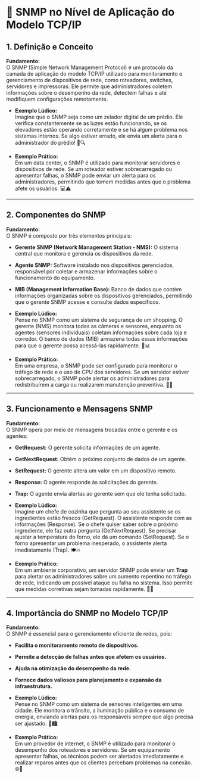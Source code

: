# 📡 SNMP no Nível de Aplicação do Modelo TCP/IP

## 1. Definição e Conceito
**Fundamento:**  
O SNMP (Simple Network Management Protocol) é um protocolo da camada de aplicação do modelo TCP/IP utilizado para monitoramento e gerenciamento de dispositivos de rede, como roteadores, switches, servidores e impressoras. Ele permite que administradores coletem informações sobre o desempenho da rede, detectem falhas e até modifiquem configurações remotamente.

- **Exemplo Lúdico:**  
  Imagine que o SNMP seja como um zelador digital de um prédio. Ele verifica constantemente se as luzes estão funcionando, se os elevadores estão operando corretamente e se há algum problema nos sistemas internos. Se algo estiver errado, ele envia um alerta para o administrador do prédio! 🏢🔍

- **Exemplo Prático:**  
  Em um data center, o SNMP é utilizado para monitorar servidores e dispositivos de rede. Se um roteador estiver sobrecarregado ou apresentar falhas, o SNMP pode enviar um alerta para os administradores, permitindo que tomem medidas antes que o problema afete os usuários. 💻⚠️

---

## 2. Componentes do SNMP
**Fundamento:**  
O SNMP é composto por três elementos principais:
- **Gerente SNMP (Network Management Station - NMS):** O sistema central que monitora e gerencia os dispositivos da rede.
- **Agente SNMP:** Software instalado nos dispositivos gerenciados, responsável por coletar e armazenar informações sobre o funcionamento do equipamento.
- **MIB (Management Information Base):** Banco de dados que contém informações organizadas sobre os dispositivos gerenciados, permitindo que o gerente SNMP acesse e consulte dados específicos.

- **Exemplo Lúdico:**  
  Pense no SNMP como um sistema de segurança de um shopping. O gerente (NMS) monitora todas as câmeras e sensores, enquanto os agentes (sensores individuais) coletam informações sobre cada loja e corredor. O banco de dados (MIB) armazena todas essas informações para que o gerente possa acessá-las rapidamente. 🏬📊

- **Exemplo Prático:**  
  Em uma empresa, o SNMP pode ser configurado para monitorar o tráfego de rede e o uso de CPU dos servidores. Se um servidor estiver sobrecarregado, o SNMP pode alertar os administradores para redistribuírem a carga ou realizarem manutenção preventiva. 🏢🔧

---

## 3. Funcionamento e Mensagens SNMP
**Fundamento:**  
O SNMP opera por meio de mensagens trocadas entre o gerente e os agentes:
- **GetRequest:** O gerente solicita informações de um agente.
- **GetNextRequest:** Obtém o próximo conjunto de dados de um agente.
- **SetRequest:** O gerente altera um valor em um dispositivo remoto.
- **Response:** O agente responde às solicitações do gerente.
- **Trap:** O agente envia alertas ao gerente sem que ele tenha solicitado.

- **Exemplo Lúdico:**  
  Imagine um chefe de cozinha que pergunta ao seu assistente se os ingredientes estão frescos (GetRequest). O assistente responde com as informações (Response). Se o chefe quiser saber sobre o próximo ingrediente, ele faz outra pergunta (GetNextRequest). Se precisar ajustar a temperatura do forno, ele dá um comando (SetRequest). Se o forno apresentar um problema inesperado, o assistente alerta imediatamente (Trap). 🍽️🔥

- **Exemplo Prático:**  
  Em um ambiente corporativo, um servidor SNMP pode enviar um **Trap** para alertar os administradores sobre um aumento repentino no tráfego de rede, indicando um possível ataque ou falha no sistema. Isso permite que medidas corretivas sejam tomadas rapidamente. 🚨💾

---

## 4. Importância do SNMP no Modelo TCP/IP
**Fundamento:**  
O SNMP é essencial para o gerenciamento eficiente de redes, pois:
- **Facilita o monitoramento remoto de dispositivos.**
- **Permite a detecção de falhas antes que afetem os usuários.**
- **Ajuda na otimização do desempenho da rede.**
- **Fornece dados valiosos para planejamento e expansão da infraestrutura.**

- **Exemplo Lúdico:**  
  Pense no SNMP como um sistema de sensores inteligentes em uma cidade. Ele monitora o trânsito, a iluminação pública e o consumo de energia, enviando alertas para os responsáveis sempre que algo precisa ser ajustado. 🚦🏙️

- **Exemplo Prático:**  
  Em um provedor de internet, o SNMP é utilizado para monitorar o desempenho dos roteadores e servidores. Se um equipamento apresentar falhas, os técnicos podem ser alertados imediatamente e realizar reparos antes que os clientes percebam problemas na conexão. 🌐🔧